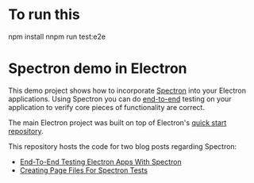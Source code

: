 To run this
===========
npm install
nnpm run test:e2e


Spectron demo in Electron
=========================

This demo project shows how to incorporate [Spectron](http://electron.atom.io/spectron/) into your Electron applications. Using Spectron you 
can do [end-to-end](https://www.tutorialspoint.com/software_testing_dictionary/end_to_end_testing.htm) testing on your application to verify 
core pieces of functionality are correct.

The main Electron project was built on top of Electron's [quick start repository](https://github.com/electron/electron-quick-start).

This repository hosts the code for two blog posts regarding Spectron:
- [End-To-End Testing Electron Apps With Spectron](http://devcenter.wintellect.com/jwood/end-end-testing-electron-apps-spectron)
- [Creating Page Files For Spectron Tests](http://devcenter.wintellect.com/jwood/creating-page-files-spectron-tests)
